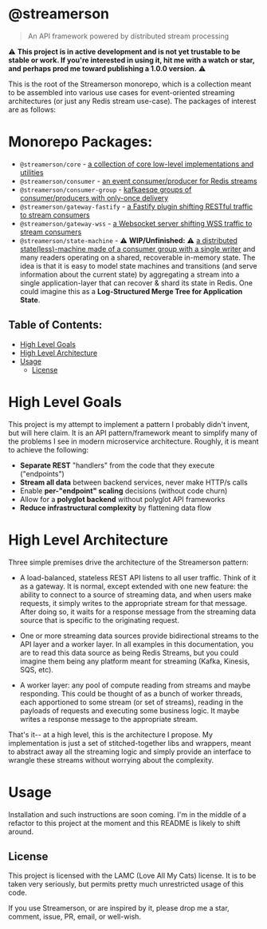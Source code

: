 # @streamerson

> An API framework powered by distributed stream processing

:warning: **This project is in active development and is not yet trustable to be stable or work.  If you're interested in using it, hit me with a watch or star, and perhaps prod me toward publishing a 1.0.0 version.** :warning:

This is the root of the Streamerson monorepo, which is a collection meant to be assembled into various use cases for event-oriented streaming architectures (or just any Redis stream use-case).  The packages of interest are as follows:


# Monorepo Packages:

- `@streamerson/core` - [a collection of core low-level implementations and utilities](./packages/core/README.md)
- `@streamerson/consumer` - [an event consumer/producer for Redis streams](./packages/consumer/README.md)
- `@streamerson/consumer-group` - [kafkaesqe groups of consumer/producers with only-once delivery](./packages/consumer-group/README.md)
- `@streamerson/gateway-fastify` - [a Fastify plugin shifting RESTful traffic to stream consumers](./packages/gateway-fastify/README.md)
- `@streamerson/gateway-wss` - [a Websocket server shifting WSS traffic to stream consumers](./packages/gateway-wss/README.md)
- `@streamerson/state-machine` - :warning: **WIP/Unfinished:** :warning: [a distributed state(less)-machine made of a
  consumer group with a single writer](./packages/state-machine) and many readers operating on a shared, recoverable in-memory state. The idea is
  that it is easy to model state machines and transitions (and serve information about the current state) by aggregating
  a stream into a single application-layer that can recover & shard its state in Redis.  One could imagine this as a **Log-Structured Merge Tree for Application State**.


## Table of Contents:
<!-- START doctoc generated TOC please keep comment here to allow auto update -->
<!-- DON'T EDIT THIS SECTION, INSTEAD RE-RUN doctoc TO UPDATE -->

- [High Level Goals](#high-level-goals)
- [High Level Architecture](#high-level-architecture)
- [Usage](#usage)
  - [License](#license)

<!-- END doctoc generated TOC please keep comment here to allow auto update -->

# High Level Goals

This project is my attempt to implement a pattern I probably didn't invent, but
will here claim. It is an API pattern/framework meant to simplify many of the
problems I see in modern microservice architecture. Roughly, it is meant to
achieve the following:

- **Separate REST** "handlers" from the code that they execute ("endpoints")
- **Stream all data** between backend services, never make HTTP/s calls
- Enable **per-"endpoint" scaling** decisions (without code churn)
- Allow for a **polyglot backend** without polyglot API frameworks
- **Reduce infrastructural complexity** by flattening data flow

# High Level Architecture

Three simple premises drive the architecture of the Streamerson pattern:

- A load-balanced, stateless REST API listens to all user traffic. Think of it
  as a gateway. It is normal, except extended with one new feature: the ability
  to connect to a source of streaming data, and when users make requests, it
  simply writes to the appropriate stream for that message. After doing so, it
  waits for a response message from the streaming data source that is specific
  to the originating request.

- One or more streaming data sources provide bidirectional streams to the API
  layer and a worker layer. In all examples in this documentation, you are to
  read this data source as being Redis Streams, but you could imagine them being
  any platform meant for streaming (Kafka, Kinesis, SQS, etc).

- A worker layer: any pool of compute reading from streams and maybe responding.
  This could be thought of as a bunch of worker threads, each apportioned to
  some stream (or set of streams), reading in the payloads of requests and
  executing some business logic. It maybe writes a response message to the
  appropriate stream.

That's it-- at a high level, this is the architecture I propose. My
implementation is just a set of stitched-together libs and wrappers, meant to
abstract away all the streaming logic and simply provide an interface to wrangle
these streams without worrying about the complexity.

# Usage

Installation and such instructions are soon coming. I'm in the middle of a refactor to this project at the moment and
this README is likely to shift around.

## License

This project is licensed with the LAMC (Love All My Cats) license. It is to be taken very seriously, but permits pretty
much unrestricted usage of this code.

If you use Streamerson, or are inspired by it, please drop me a star, comment, issue, PR, email, or well-wish.
